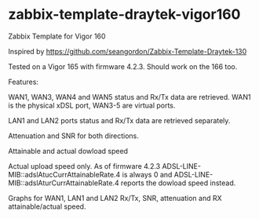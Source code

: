# zabbix-template-draytek-vigor160
Zabbix Template for Vigor 160

Inspired by https://github.com/seangordon/Zabbix-Template-Draytek-130

Tested on a Vigor 165 with firmware 4.2.3. Should work on the 166 too.

Features:

WAN1, WAN3, WAN4 and WAN5 status and Rx/Tx data are retrieved.
WAN1 is the physical xDSL port, WAN3-5 are virtual ports.

LAN1 and LAN2 ports status and Rx/Tx data are retrieved separately.

Attenuation and SNR for both directions.

Attainable and actual dowload speed

Actual upload speed only. As of firmware 4.2.3
ADSL-LINE-MIB::adslAtucCurrAttainableRate.4 is always 0 and
ADSL-LINE-MIB::adslAturCurrAttainableRate.4 reports the dowload
speed instead.

Graphs for WAN1, LAN1 and LAN2 Rx/Tx, SNR, attenuation and RX
attainable/actual speed.

